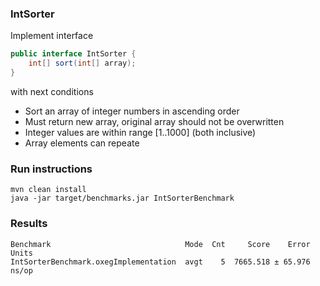 ### IntSorter
Implement interface
```java
public interface IntSorter {
    int[] sort(int[] array);
}
```
with next conditions
- Sort an array of integer numbers in ascending order
- Must return new array, original array should not be overwritten
- Integer values are within range [1..1000] (both inclusive)
- Array elements can repeate

### Run instructions
```shell
mvn clean install
java -jar target/benchmarks.jar IntSorterBenchmark
```

### Results
```shell
Benchmark                              Mode  Cnt     Score    Error  Units
IntSorterBenchmark.oxegImplementation  avgt    5  7665.518 ± 65.976  ns/op
```